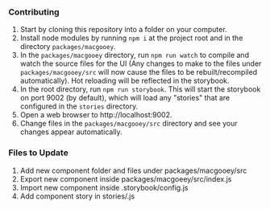 ### Contributing

1. Start by cloning this repository into a folder on your computer.
2. Install node modules by running `npm i` at the project root and in the
directory `packages/macgooey`.
3. In the `packages/macgooey` directory, run `npm run watch` to compile and
watch the source files for the UI (Any changes to make to the files under
`packages/macgooey/src` will now cause the files to be rebuilt/recompiled
automatically). Hot reloading will be reflected in the storybook.
4. In the root directory, run `npm run storybook`. This will start the
storybook on port 9002 (by default), which will load any "stories" that are
configured in the `stories` directory.
5. Open a web browser to http://localhost:9002.
6. Change files in the `packages/macgooey/src` directory and see your changes
appear automatically.

### Files to Update

1. Add new component folder and files under packages/macgooey/src
2. Export new component inside packages/macgoeey/src/index.js
3. Import new component inside .storybook/config.js
4. Add component story in stories/<Compnent>.js
